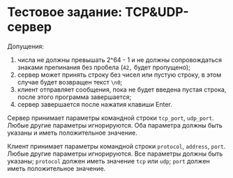 # Тестовое задание: TCP&UDP-сервер

Допущения:
1. числа не должны превышать 2^64 - 1 и не должны сопровождаться знаками препинания без пробела (`42,` будет пропущено);
1. сервер может принять строку без чисел или пустую строку, в этом случае будет возвращен текст `\n0`;
1. клиент отправляет сообщения, пока не будет введена пустая строка, после этого программа завершается;
1. сервер завершается после нажатия клавиши Enter.

Сервер принимает параметры командной строки `tcp_port`, `udp_port`.
Любые другие параметры игнорируются. Оба параметра должны быть указаны и иметь положительное значение.

Клиент принимает параметры командной строки `protocol`, `address`, `port`.
Любые другие параметры игнорируются. Все параметры должны быть указаны;
`protocol` должен иметь значение `tcp` или `udp`;
`port` должен иметь положительное значение.


